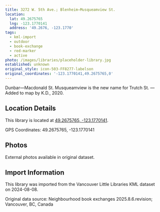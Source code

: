 ```yaml
---
title: 3272 W. 5th Ave.; Blenheim—Musqueamview St.
location:
  lat: 49.2675765
  lng: -123.1770141
  address: '49.2676, -123.1770'
tags:
  - kml-import
  - outdoor
  - book-exchange
  - red-marker
  - active
photo: /images/libraries/placeholder-library.jpg
established: unknown
original_style: icon-503-FF8277-labelson
original_coordinates: '-123.1770141,49.2675765,0'
---
```

Dunbar—Macdonald St.
Musqueamview is the new name for Trutch St.
—Added to map by K.D., 2020.

## Location Details

This library is located at [49.2675765, -123.1770141](https://www.google.com/maps?q=49.2675765,-123.1770141).

GPS Coordinates: 49.2675765, -123.1770141

## Photos

External photos available in original dataset.

## Import Information

This library was imported from the Vancouver Little Libraries KML dataset on 2024-08-08.

Original data source: Neighbourhood book exchanges 2025.8.6.revision; Vancouver, BC, Canada
